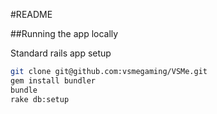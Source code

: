 #README

##Running the app locally

Standard rails app setup

```bash
git clone git@github.com:vsmegaming/VSMe.git
gem install bundler
bundle
rake db:setup
```

